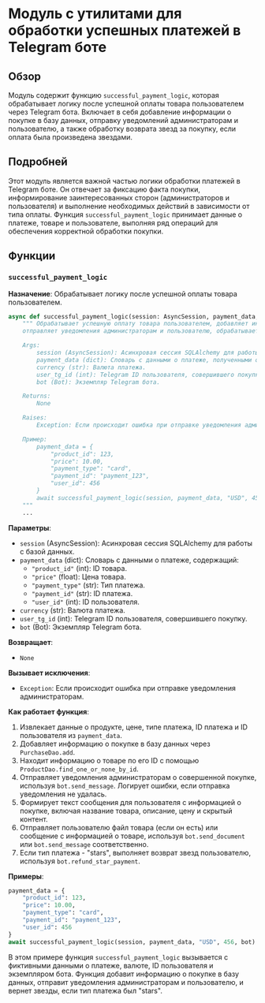 # Модуль с утилитами для обработки успешных платежей в Telegram боте

## Обзор

Модуль содержит функцию `successful_payment_logic`, которая обрабатывает логику после успешной оплаты товара пользователем через Telegram бота. Включает в себя добавление информации о покупке в базу данных, отправку уведомлений администраторам и пользователю, а также обработку возврата звезд за покупку, если оплата была произведена звездами.

## Подробней

Этот модуль является важной частью логики обработки платежей в Telegram боте. Он отвечает за фиксацию факта покупки, информирование заинтересованных сторон (администраторов и пользователя) и выполнение необходимых действий в зависимости от типа оплаты. Функция `successful_payment_logic` принимает данные о платеже, товаре и пользователе, выполняя ряд операций для обеспечения корректной обработки покупки.

## Функции

### `successful_payment_logic`

**Назначение**: Обрабатывает логику после успешной оплаты товара пользователем.

```python
async def successful_payment_logic(session: AsyncSession, payment_data, currency, user_tg_id, bot: Bot):
    """ Обрабатывает успешную оплату товара пользователем, добавляет информацию о покупке в БД,
    отправляет уведомления администраторам и пользователю, обрабатывает возврат звезд при оплате звездами.

    Args:
        session (AsyncSession): Асинхровая сессия SQLAlchemy для работы с базой данных.
        payment_data (dict): Словарь с данными о платеже, полученными от платежной системы.
        currency (str): Валюта платежа.
        user_tg_id (int): Telegram ID пользователя, совершившего покупку.
        bot (Bot): Экземпляр Telegram бота.

    Returns:
        None

    Raises:
        Exception: Если происходит ошибка при отправке уведомления администраторам.

    Пример:
        payment_data = {
            "product_id": 123,
            "price": 10.00,
            "payment_type": "card",
            "payment_id": "payment_123",
            "user_id": 456
        }
        await successful_payment_logic(session, payment_data, "USD", 456, bot)
    """
    ...
```

**Параметры**:

- `session` (AsyncSession): Асинхровая сессия SQLAlchemy для работы с базой данных.
- `payment_data` (dict): Словарь с данными о платеже, содержащий:
    - `"product_id"` (int): ID товара.
    - `"price"` (float): Цена товара.
    - `"payment_type"` (str): Тип платежа.
    - `"payment_id"` (str): ID платежа.
    - `"user_id"` (int): ID пользователя.
- `currency` (str): Валюта платежа.
- `user_tg_id` (int): Telegram ID пользователя, совершившего покупку.
- `bot` (Bot): Экземпляр Telegram бота.

**Возвращает**:

- `None`

**Вызывает исключения**:

- `Exception`: Если происходит ошибка при отправке уведомления администраторам.

**Как работает функция**:

1.  Извлекает данные о продукте, цене, типе платежа, ID платежа и ID пользователя из `payment_data`.
2.  Добавляет информацию о покупке в базу данных через `PurchaseDao.add`.
3.  Находит информацию о товаре по его ID с помощью `ProductDao.find_one_or_none_by_id`.
4.  Отправляет уведомления администраторам о совершенной покупке, используя `bot.send_message`. Логирует ошибки, если отправка уведомления не удалась.
5.  Формирует текст сообщения для пользователя с информацией о покупке, включая название товара, описание, цену и скрытый контент.
6.  Отправляет пользователю файл товара (если он есть) или сообщение с информацией о товаре, используя `bot.send_document` или `bot.send_message` соответственно.
7.  Если тип платежа - "stars", выполняет возврат звезд пользователю, используя `bot.refund_star_payment`.

**Примеры**:

```python
payment_data = {
    "product_id": 123,
    "price": 10.00,
    "payment_type": "card",
    "payment_id": "payment_123",
    "user_id": 456
}
await successful_payment_logic(session, payment_data, "USD", 456, bot)
```

В этом примере функция `successful_payment_logic` вызывается с фиктивными данными о платеже, валюте, ID пользователя и экземпляром бота. Функция добавит информацию о покупке в базу данных, отправит уведомления администраторам и пользователю, и вернет звезды, если тип платежа был "stars".